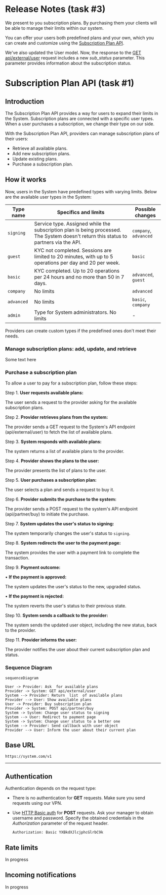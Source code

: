 
# Release Notes (task #3)

We present to you subscription plans. By purchasing them your clients will be able to manage their limits within our system.

You can offer your users both predefined plans and your own, which you can create and customize using the [Subscription Plan API](#).

We've also updated the User model. Now, the response to the [GET api/external/user](#) request includes a new *sub_status* parameter. This parameter provides information about the subscription status.


# Subscription Plan API (task #1)

## Introduction

The Subscription Plan API provides a way for users to expand their limits in the System. Subscription plans are connected with a specific user types. When a user purchases a subscription, we change their type on our side.

With the Subscription Plan API, providers can manage subscription plans of their users: 

- Retrieve all available plans.
- Add new subscription plans.
- Update existing plans.
- Purchase a subscription plan.

## How it works

Now, users in the System have predefined types with varying limits. Below are the available user types in the System:


|Type name     |Specifics and limits                       |Possible changes                         |
|----------------|-------------------------------|-----------------------------|
|`signing`           |Service type. Assigned while the subscription plan is being processed. The System doesn't return this status to partners via the API.|`company`, `advanced`             |
|`guest`           |KYC not completed. Sessions are limited to 20 minutes, with up to 5 operations per day and 20 per week.|`basic`            |
|`basic`           |KYC completed. Up to 20 operations per 24 hours and no more than 50 in 7 days.|`advanced`, `guest`            |`advanced`, `guest`
|`company`         |No limits|`advanced`|
|`advanced`        |No limits|`basic`, `company`|
|`admin`        |Type for System administrators. No limits|-|

Providers can create custom types if the predefined ones don't meet their needs.

### Manage subscription plans: add, update, and retrieve

Some text here


### Purchase a subscription plan

To allow a user to pay for a subscription plan, follow these steps:

Step 1.  **User requests available plans:**

The user sends a request to the provider asking for the available subscription plans.

Step 2.  **Provider retrieves plans from the system:**

The provider sends a GET request to the System's API endpoint (api/external/user) to fetch the list of available plans.

Step 3.  **System responds with available plans:**

The system returns a list of available plans to the provider.

Step 4.  **Provider shows the plans to the user:**

The provider presents the list of plans to the user.

Step 5.  **User purchases a subscription plan:**

The user selects a plan and sends a request to buy it.

Step 6.  **Provider submits the purchase to the system:**

The provider sends a POST request to the system's API endpoint (api/partner/buy) to initiate the purchase.

Step 7.  **System updates the user's status to signing:**

The system temporarily changes the user's status to `signing`.

Step 8.  **System redirects the user to the payment page:**

The system provides the user with a payment link to complete the transaction.

Step 9.  **Payment outcome:**

•  **If the payment is approved:**

The system updates the user's status to the new, upgraded status.

•  **If the payment is rejected:**

The system reverts the user's status to their previous state.

Step 10.  **System sends a callback to the provider:**

The system sends the updated user object, including the new status, back to the provider.

Step 11.  **Provider informs the user:**

The provider notifies the user about their current subscription plan and status.

### Sequence Diagram

```mermaid
sequenceDiagram

User -> Provider: Ask  for available plans
Provider -> System: GET api/external/user
System --> Provider: Return  list  of available plans
Provider --> User: Show available plans
User -> Provider: Buy subscription plan
Provider -> System: POST api/partner/buy
System -> System: Change user status to signing
System --> User: Redirect to payment page
System -> System: Change user status to a better one
System --> Provider: Send callback with user object
Provider --> User: Inform the user about their current plan
```


## Base URL

`https://system.com/v1`

---

## Authentication 

Authentication depends on the request type:

* There is no authentication for **GET** requests. Make sure you send requests using our VPN.

* Use [HTTP Basic auth](https://en.wikipedia.org/wiki/Basic_access_authentication) for **POST** requests. Ask your manager to obtain username and password. Specify the obtained credentials in the *Authorization* parameter of the request header.
    ```curl
    Authorization: Basic YXBkdXJlcjphcGlrbC9k 
    ```
## Rate limits

In progress

## Incoming notifications

In progress
